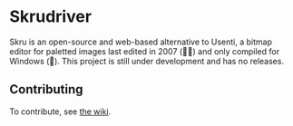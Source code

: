 # Skrudriver
Skru is an open-source and web-based alternative to Usenti, a bitmap editor for paletted images last edited in 2007 (👴🏻) and only compiled for Windows (🤮).
This project is still under development and has no releases.

## Contributing
To contribute, see [the wiki](https://github.com/skrusenti/skrudriver/wiki).

